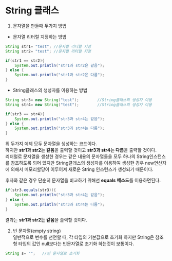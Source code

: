 # String 클래스

1. 문자열을 만들때 두가지 방법
- 문자열 리터럴 지정하는 방법
```java
String str1= "test"; //문자열 리터럴 지정
String str2= "test"; //문자열 리터럴 지정

if(str1 == str2){
    System.out.println("str1과 str2은 같음");
} else {
    System.out.println("str1과 str2은 다름");
}
```
- String클래스의 생성자를 이용하는 방법
```java
String str3= new String("test");        //String클래스의 생성자 이용
String str4= new String("test");        //String클래스의 생성자 이용

if(str3 == str4){
    System.out.println("str3과 str4는 같음");
} else {
    System.out.println("str3과 str4는 다름");
}
```
위 두가지 예제 모두 문자열을 생성하는 코드이다. <br>
하지만 **str1과 str2는 같음**을 출력할 것이고 **str3과 str4는 다름**을 출력할 것이다. <br>
리터럴로 문자열을 생성한 경우는 같은 내용의 문자열들을 모두 하나의 String인스턴스를 참조하도록 되어 있지만 String클래스의 생성자를 이용하여 생성한 경우 new연산자에 의해서 메모리할당이 이루어져 새로운 String 인스턴스가 생성되기 때문이다.<br>

후자와 같은 경우 단순히 문자열을 비교하기 위해선 **equals 메소드**를 이용하면된다.
```java
if(str3.equals(str3)){
    System.out.println("str3과 str4는 같음");
} else {
    System.out.println("str3과 str4는 다름");
}
```
결과는 **str1과 str2는 같음**을 출력할 것이다.<br>

2. 빈 문자열(empty string)<br>
일반적으로 변수를 선언할 때, 각 타입의 기본값으로 초기화 하지만 String은 참조형 타입의 값인 null보다는 빈문자열로 초기화 하는것이 보통이다.

```java
String s= "";   //빈 문자열로 초기화
```